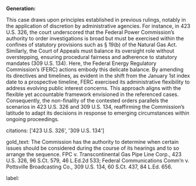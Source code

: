 **Generation:**

This case draws upon principles established in previous rulings, notably in the application of discretion by administrative agencies. For instance, in 423 U.S. 326, the court underscored that the Federal Power Commission’s authority to order investigations is broad but must be exercised within the confines of statutory provisions such as § 19(b) of the Natural Gas Act. Similarly, the Court of Appeals must balance its oversight role without overstepping, ensuring procedural fairness and adherence to statutory mandates (309 U.S. 134). Here, the Federal Energy Regulatory Commission’s (FERC) actions embody this delicate balance. By amending its directives and timelines, as evident in the shift from the January 1st index date to a prospective timeline, FERC exercised its administrative flexibility to address evolving public interest concerns. This approach aligns with the flexible yet accountable framework envisioned in the referenced cases. Consequently, the non-finality of the contested orders parallels the scenarios in 423 U.S. 326 and 309 U.S. 134, reaffirming the Commission’s latitude to adapt its decisions in response to emerging circumstances within ongoing proceedings.

citations: ['423 U.S. 326', '309 U.S. 134']

gold_text: The Commission has the authority to determine when certain issues should be considered during the course of its hearings and to so arrange the sequence. FPC v. Transcontinental Gas Pipe Line Corp., 423 U.S. 326, 96 S.Ct. 579, 46 L.Ed.2d 533; Federal Communications Comm’n v. Pottsville Broadcasting Co., 309 U.S. 134, 60 S.Ct. 437, 84 L.Ed. 656.

label: 